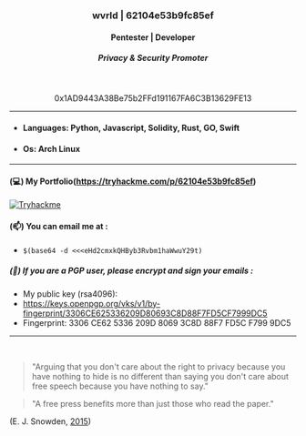 
### <p align="center">wvrld | 62104e53b9fc85ef</p>

#### <p align="center">Pentester | Developer</p>
##### <p align="center">Privacy & Security Promoter</p>

<br>

<p align="center">
0x1AD9443A38Be75b2FFd191167FA6C3B13629FE13
</p>

---
####

* #### Languages: Python, Javascript, Solidity, Rust, GO, Swift
* #### Os: Arch Linux

---
#### (💻) My Portfolio(https://tryhackme.com/p/62104e53b9fc85ef)

[![Tryhackme](https://media.discordapp.net/attachments/842488667653275648/937791651496230932/unknown.png)]()


#### (📫) You can email me at :
* `$(base64 -d <<<eHd2cmxkQHByb3Rvbm1haWwuY29t)`

##### (🔏) If you are a PGP user, please encrypt and sign your emails :
- My public key (rsa4096):
- https://keys.openpgp.org/vks/v1/by-fingerprint/3306CE625336209D80693C8D88F7FD5CF7999DC5
- Fingerprint: 3306 CE62 5336 209D 8069 3C8D 88F7 FD5C F799 9DC5

---

<br>

> "Arguing that you don't care about the right to privacy because you have nothing to hide is no different than saying you don't care about free speech because you have nothing to say."

> "A free press benefits more than just those who read the paper."

  (E. J. Snowden, [2015](https://www.reddit.com/r/IAmA/comments/36ru89/just_days_left_to_kill_mass_surveillance_under/crglgh2/))

